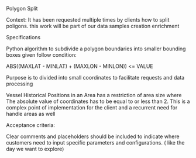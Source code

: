 Polygon Split


Context:
It has been requested multiple times by clients how to split poligons. this work will be part of our data samples creation enrichment 

Specifications

Python algorithm to subdivide a polygon boundaries into smaller bounding boxes given follow condition:

ABS((MAXLAT - MINLAT) + (MAXLON - MINLON)) <= VALUE

Purpose is to divided into small coordinates to facilitate requests and data processing 

Vessel Historical Positions in an Area has a restriction of area size where The absolute value of coordinates has to be equal to or less than 2. This is a complex point of implementation for the client and a recurrent need for handle areas as well

Acceptance criteria:

Clear comments and placeholders should be included to indicate where customers need to input specific parameters and configurations. ( like the day we want to explore)